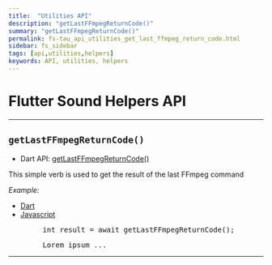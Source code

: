 ```yaml
---
title:  "Utilities API"
description: "getLastFFmpegReturnCode()"
summary: "getLastFFmpegReturnCode()"
permalink: fs-tau_api_utilities_get_last_ffmpeg_return_code.html
sidebar: fs_sidebar
tags: [api,utilities,helpers]
keywords: API, utilities, helpers
---
```


# Flutter Sound Helpers API

---------------------------------------------------------------------------------------------------------------------------

## `getLastFFmpegReturnCode()`

- Dart API: [getLastFFmpegReturnCode()](pages/flutter-sound/api/helper/FlutterSoundHelper/getLastFFmpegReturnCode.html)

This simple verb is used to get the result of the last FFmpeg command

*Example:*
<ul id="profileTabs" class="nav nav-tabs">
    <li class="active"><a href="#dart" data-toggle="tab">Dart</a></li>
    <li><a href="#javascript" data-toggle="tab">Javascript</a></li>
</ul>
<div class="tab-content">

<div role="tabpanel" class="tab-pane active" id="dart">

<pre>
        int result = await getLastFFmpegReturnCode();
</pre>

</div>

<div role="tabpanel" class="tab-pane" id="javascript">
<pre>
        Lorem ipsum ...
</pre>
</div>

</div>

---------------------------------------------------------------------------------------------------------------------------
